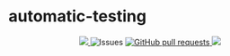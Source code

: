 # automatic-testing

<p align="center">
  <a href="https://github.com/marketplace/actions/super-linter">
    <img src="https://github.com/SW22-Testing/automatic-testing/workflows/Lint%20Code%20Base/badge.svg">
  </a
  <a href="https://github.com/SW22-Testing/automatic-testing/issues">
      <img alt="Issues" src="https://img.shields.io/github/issues/SW22-Testing/automatic-testing?color=0088ff" />
    </a>
    <a href="https://github.com/SW22-Testing/automatic-testing/pulls">
      <img alt="GitHub pull requests" src="https://img.shields.io/github/issues-pr/SW22-Testing/automatic-testing?color=0088ff" />
    </a>
    
  <a href="https://github.com/SW22-Testing/automatic-testing">
    <img src="https://img.shields.io/github/repo-size/SW22-Testing/automatic-testing.svg?logo=github">
  </a>
</p>
